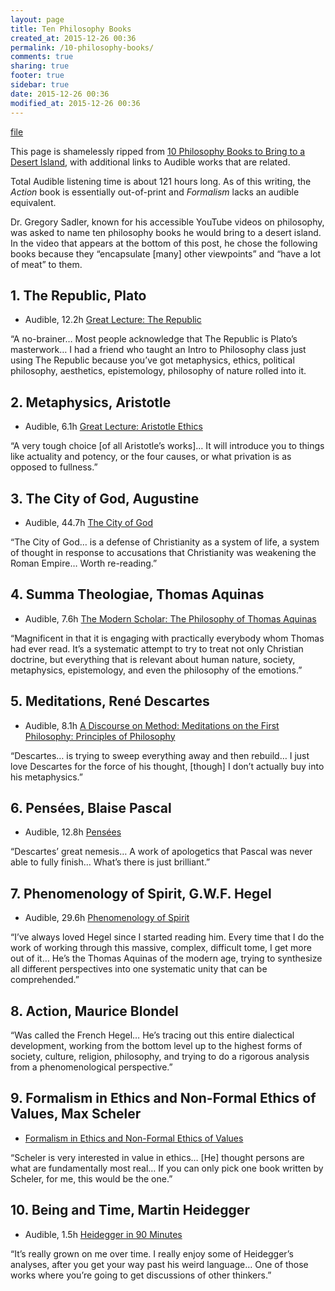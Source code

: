 ```yaml
---
layout: page
title: Ten Philosophy Books
created_at: 2015-12-26 00:36
permalink: /10-philosophy-books/
comments: true
sharing: true
footer: true
sidebar: true
date: 2015-12-26 00:36
modified_at: 2015-12-26 00:36
---
```


[file](https://dausha.s3.amazonaws.com/images/IBPL.zip)

This page is shamelessly ripped from [10 Philosophy Books to Bring to a Desert Island](http://www.intellectualtakeout.org/blog/10-philosophy-books-bring-desert-island), with additional links to Audible works that are related.

Total Audible listening time is about 121 hours long. As of this writing, the *Action* book is essentially out-of-print and *Formalism* lacks an audible equivalent.

Dr. Gregory Sadler, known for his accessible YouTube videos on philosophy, was asked to name ten philosophy books he would bring to a desert island. In the video that appears at the bottom of this post, he chose the following books because they “encapsulate [many] other viewpoints” and “have a lot of meat” to them. 
 
## 1. The Republic, Plato

* Audible, 12.2h [Great Lecture: The Republic](http://www.audible.com/pd/Classics/Platos-Republic-Audiobook/B00DG67A0S/)
 
“A no-brainer… Most people acknowledge that The Republic is Plato’s masterwork… I had a friend who taught an Intro to Philosophy class just using The Republic because you’ve got metaphysics, ethics, political philosophy, aesthetics, epistemology, philosophy of nature rolled into it.

## 2. Metaphysics, Aristotle

* Audible, 6.1h [Great Lecture: Aristotle Ethics](http://www.audible.com/pd/Nonfiction/The-Ethics-of-Aristotle-Audiobook/B00D92NK3K/)
 
“A very tough choice [of all Aristotle’s works]… It will introduce you to things like actuality and potency, or the four causes, or what privation is as opposed to fullness.” 

## 3. The City of God, Augustine

* Audible, 44.7h [The City of God](http://www.audible.com/pd/Religion-Spirituality/The-City-of-God-Audiobook/B002V8H6SS/)
 
“The City of God… is a defense of Christianity as a system of life, a system of thought in response to accusations that Christianity was weakening the Roman Empire… Worth re-reading.” 
 
## 4. Summa Theologiae, Thomas Aquinas

* Audible, 7.6h [The Modern Scholar: The Philosophy of Thomas Aquinas](http://www.audible.com/pd/Nonfiction/The-Modern-Scholar-The-Philosophy-of-Thomas-Aquinas-Audiobook/B002UZHPWY/)

“Magnificent in that it is engaging with practically everybody whom Thomas had ever read. It’s a systematic attempt to try to treat not only Christian doctrine, but everything that is relevant about human nature, society, metaphysics, epistemology, and even the philosophy of the emotions.”

## 5. Meditations, René Descartes

* Audible, 8.1h [A Discourse on Method: Meditations on the First Philosophy: Principles of Philosophy](http://www.audible.com/pd/Nonfiction/A-Discourse-on-Method-Audiobook/B0036GMF6W/)
 
“Descartes… is trying to sweep everything away and then rebuild… I just love Descartes for the force of his thought, [though] I don’t actually buy into his metaphysics.”

## 6. Pensées, Blaise Pascal

* Audible, 12.8h [Pensées](http://www.audible.com/pd/Religion-Spirituality/Pensees-Audiobook/B002V0KQKQ/)

“Descartes’ great nemesis… A work of apologetics that Pascal was never able to fully finish… What’s there is just brilliant.” 

## 7. Phenomenology of Spirit, G.W.F. Hegel

* Audible, 29.6h [Phenomenology of Spirit](http://www.audible.com/pd/Nonfiction/Phenomenology-of-Spirit-Audiobook/B00I87ECS8/)

“I’ve always loved Hegel since I started reading him. Every time that I do the work of working through this massive, complex, difficult tome, I get more out of it… He’s the Thomas Aquinas of the modern age, trying to synthesize all different perspectives into one systematic unity that can be comprehended.”

## 8. Action, Maurice Blondel
 
“Was called the French Hegel… He’s tracing out this entire dialectical development, working from the bottom level up to the highest forms of society, culture, religion, philosophy, and trying to do a rigorous analysis from a phenomenological perspective.” 

## 9. Formalism in Ethics and Non-Formal Ethics of Values, Max Scheler

* [Formalism in Ethics and Non-Formal Ethics of Values](http://www.amazon.com/Formalism-Ethics-Non-Formal-Values-Phenomenology/dp/0810106205/)
 
“Scheler is very interested in value in ethics… [He] thought persons are what are fundamentally most real… If you can only pick one book written by Scheler, for me, this would be the one.”

## 10. Being and Time, Martin Heidegger

* Audible, 1.5h [Heidegger in 90 Minutes](http://www.audible.com/pd/Nonfiction/Heidegger-in-90-Minutes-Audiobook/B002V8KYZK/)
 
“It’s really grown on me over time. I really enjoy some of Heidegger’s analyses, after you get your way past his weird language… One of those works where you’re going to get discussions of other thinkers.” 